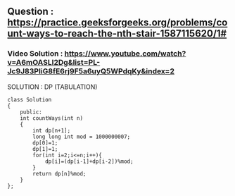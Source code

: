 ## Question : https://practice.geeksforgeeks.org/problems/count-ways-to-reach-the-nth-stair-1587115620/1# <br>


### Video Solution : https://www.youtube.com/watch?v=A6mOASLl2Dg&list=PL-Jc9J83PIiG8fE6rj9F5a6uyQ5WPdqKy&index=2 

SOLUTION : DP (TABULATION)

```
class Solution
{
    public:
    int countWays(int n)
    {
        int dp[n+1];
        long long int mod = 1000000007; 
        dp[0]=1;
        dp[1]=1;
        for(int i=2;i<=n;i++){
            dp[i]=(dp[i-1]+dp[i-2])%mod;
        }
        return dp[n]%mod;
    }
};

```
